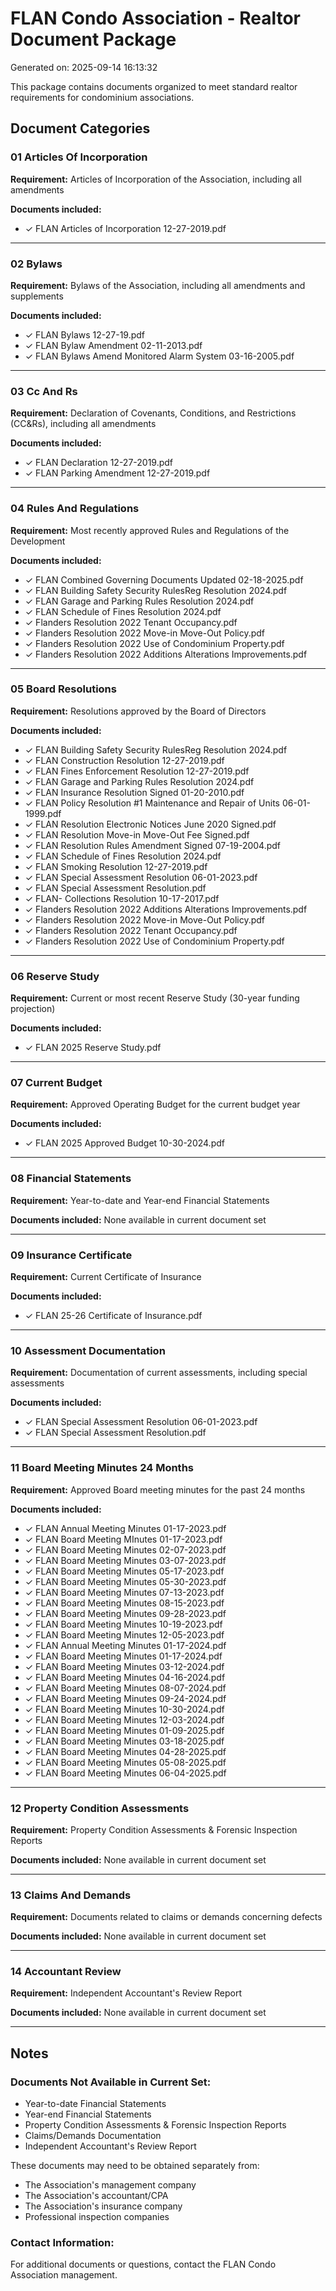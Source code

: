 # FLAN Condo Association - Realtor Document Package

Generated on: 2025-09-14 16:13:32

This package contains documents organized to meet standard realtor requirements for condominium associations.

## Document Categories

### 01 Articles Of Incorporation
**Requirement:** Articles of Incorporation of the Association, including all amendments

**Documents included:**
- ✓ FLAN Articles of Incorporation 12-27-2019.pdf

---

### 02 Bylaws
**Requirement:** Bylaws of the Association, including all amendments and supplements

**Documents included:**
- ✓ FLAN Bylaws 12-27-19.pdf
- ✓ FLAN Bylaw Amendment 02-11-2013.pdf
- ✓ FLAN Bylaws Amend Monitored Alarm System 03-16-2005.pdf

---

### 03 Cc And Rs
**Requirement:** Declaration of Covenants, Conditions, and Restrictions (CC&Rs), including all amendments

**Documents included:**
- ✓ FLAN Declaration 12-27-2019.pdf
- ✓ FLAN Parking Amendment 12-27-2019.pdf

---

### 04 Rules And Regulations
**Requirement:** Most recently approved Rules and Regulations of the Development

**Documents included:**
- ✓ FLAN Combined Governing Documents Updated 02-18-2025.pdf
- ✓ FLAN Building Safety Security RulesReg Resolution 2024.pdf
- ✓ FLAN Garage and Parking Rules Resolution 2024.pdf
- ✓ FLAN Schedule of Fines Resolution 2024.pdf
- ✓ Flanders Resolution 2022 Tenant Occupancy.pdf
- ✓ Flanders Resolution 2022 Move-in Move-Out Policy.pdf
- ✓ Flanders Resolution 2022 Use of Condominium Property.pdf
- ✓ Flanders Resolution 2022 Additions Alterations Improvements.pdf

---

### 05 Board Resolutions
**Requirement:** Resolutions approved by the Board of Directors

**Documents included:**
- ✓ FLAN Building Safety Security RulesReg Resolution 2024.pdf
- ✓ FLAN Construction Resolution 12-27-2019.pdf
- ✓ FLAN Fines Enforcement Resolution 12-27-2019.pdf
- ✓ FLAN Garage and Parking Rules Resolution 2024.pdf
- ✓ FLAN Insurance Resolution Signed 01-20-2010.pdf
- ✓ FLAN Policy Resolution #1 Maintenance and Repair of Units 06-01-1999.pdf
- ✓ FLAN Resolution Electronic Notices June 2020 Signed.pdf
- ✓ FLAN Resolution Move-in Move-Out Fee Signed.pdf
- ✓ FLAN Resolution Rules Amendment Signed 07-19-2004.pdf
- ✓ FLAN Schedule of Fines Resolution 2024.pdf
- ✓ FLAN Smoking Resolution 12-27-2019.pdf
- ✓ FLAN Special Assessment Resolution 06-01-2023.pdf
- ✓ FLAN Special Assessment Resolution.pdf
- ✓ FLAN- Collections Resolution 10-17-2017.pdf
- ✓ Flanders Resolution 2022 Additions Alterations Improvements.pdf
- ✓ Flanders Resolution 2022 Move-in Move-Out Policy.pdf
- ✓ Flanders Resolution 2022 Tenant Occupancy.pdf
- ✓ Flanders Resolution 2022 Use of Condominium Property.pdf

---

### 06 Reserve Study
**Requirement:** Current or most recent Reserve Study (30-year funding projection)

**Documents included:**
- ✓ FLAN 2025 Reserve Study.pdf

---

### 07 Current Budget
**Requirement:** Approved Operating Budget for the current budget year

**Documents included:**
- ✓ FLAN 2025 Approved Budget 10-30-2024.pdf

---

### 08 Financial Statements
**Requirement:** Year-to-date and Year-end Financial Statements

**Documents included:** None available in current document set

---

### 09 Insurance Certificate
**Requirement:** Current Certificate of Insurance

**Documents included:**
- ✓ FLAN 25-26 Certificate of Insurance.pdf

---

### 10 Assessment Documentation
**Requirement:** Documentation of current assessments, including special assessments

**Documents included:**
- ✓ FLAN Special Assessment Resolution 06-01-2023.pdf
- ✓ FLAN Special Assessment Resolution.pdf

---

### 11 Board Meeting Minutes 24 Months
**Requirement:** Approved Board meeting minutes for the past 24 months

**Documents included:**
- ✓ FLAN Annual Meeting Minutes 01-17-2023.pdf
- ✓ FLAN Board Meeting MInutes 01-17-2023.pdf
- ✓ FLAN Board Meeting Minutes 02-07-2023.pdf
- ✓ FLAN Board Meeting Minutes 03-07-2023.pdf
- ✓ FLAN Board Meeting Minutes 05-17-2023.pdf
- ✓ FLAN Board Meeting Minutes 05-30-2023.pdf
- ✓ FLAN Board Meeting Minutes 07-13-2023.pdf
- ✓ FLAN Board Meeting Minutes 08-15-2023.pdf
- ✓ FLAN Board Meeting Minutes 09-28-2023.pdf
- ✓ FLAN Board Meeting Minutes 10-19-2023.pdf
- ✓ FLAN Board Meeting Minutes 12-05-2023.pdf
- ✓ FLAN Annual Meeting Minutes 01-17-2024.pdf
- ✓ FLAN Board Meeting Minutes 01-17-2024.pdf
- ✓ FLAN Board Meeting Minutes 03-12-2024.pdf
- ✓ FLAN Board Meeting Minutes 04-16-2024.pdf
- ✓ FLAN Board Meeting Minutes 08-07-2024.pdf
- ✓ FLAN Board Meeting Minutes 09-24-2024.pdf
- ✓ FLAN Board Meeting Minutes 10-30-2024.pdf
- ✓ FLAN Board Meeting Minutes 12-03-2024.pdf
- ✓ FLAN Board Meeting Minutes 01-09-2025.pdf
- ✓ FLAN Board Meeting Minutes 03-18-2025.pdf
- ✓ FLAN Board Meeting Minutes 04-28-2025.pdf
- ✓ FLAN Board Meeting Minutes 05-08-2025.pdf
- ✓ FLAN Board Meeting Minutes 06-04-2025.pdf

---

### 12 Property Condition Assessments
**Requirement:** Property Condition Assessments & Forensic Inspection Reports

**Documents included:** None available in current document set

---

### 13 Claims And Demands
**Requirement:** Documents related to claims or demands concerning defects

**Documents included:** None available in current document set

---

### 14 Accountant Review
**Requirement:** Independent Accountant's Review Report

**Documents included:** None available in current document set

---

## Notes

### Documents Not Available in Current Set:
- Year-to-date Financial Statements
- Year-end Financial Statements  
- Property Condition Assessments & Forensic Inspection Reports
- Claims/Demands Documentation
- Independent Accountant's Review Report

These documents may need to be obtained separately from:
- The Association's management company
- The Association's accountant/CPA
- The Association's insurance company
- Professional inspection companies

### Contact Information:
For additional documents or questions, contact the FLAN Condo Association management.
